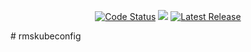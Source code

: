 <p align="center">
  <a href="https://goreportcard.com/report/github.com/michaeljsaenz/rmskubeconfig"><img src="https://goreportcard.com/badge/github.com/michaeljsaenz/rmskubeconfig" alt="Code Status" ></a>
  <a href="https://codecov.io/github/michaeljsaenz/rmskubeconfig"><img src="https://codecov.io/github/michaeljsaenz/rmskubeconfig/graph/badge.svg?token=IYNU53BPM7"/></a>
  <a href="https://img.shields.io/github/v/release/michaeljsaenz/rmskubeconfig?include_prereleases" title="Latest Release" rel="nofollow"><img src="https://img.shields.io/github/v/release/michaeljsaenz/rmskubeconfig?include_prereleases" alt="Latest Release"></a>
</p>
# rmskubeconfig
